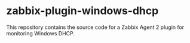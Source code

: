 # zabbix-plugin-windows-dhcp
This repository contains the source code for a Zabbix Agent 2 plugin for monitoring Windows DHCP.
